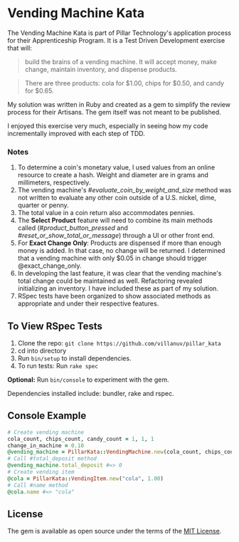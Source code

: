 # Vending Machine Kata

The Vending Machine Kata is part of Pillar Technology's application process for their Apprenticeship Program. It is a Test Driven Development exercise that will:

> build the brains of a vending machine. It will accept money, make change, maintain inventory, and dispense products.

> There are three products: cola for $1.00, chips for $0.50, and candy for $0.65.

My solution was written in Ruby and created as a gem to simplify the review process for their Artisans. The gem itself was not meant to be published.

I enjoyed this exercise very much, especially in seeing how my code incrementally improved with each step of TDD. 

### Notes

1. To determine a coin's monetary value, I used values from an online resource to create a hash. Weight and diameter are in grams and millimeters, respectively.
2. The vending machine's #*evaluate_coin_by_weight_and_size* method was not written to evaluate any other coin outside of a U.S. nickel, dime, quarter or penny. 
3. The total value in a coin return also accommodates pennies.
4. The **Select Product** feature will need to combine its main methods called (#*product_button_pressed* and #*reset_or_show_total_or_message*) through a UI or other front end.
5. For **Exact Change Only**: Products are dispensed if more than enough money is added. In that case, no change will be returned. I determined that a vending machine with only $0.05 in change should trigger @exact_change_only.
6. In developing the last feature, it was clear that the vending machine's total change could be maintained as well. Refactoring revealed initializing an inventory. I have included these as part of my solution.
7. RSpec tests have been organized to show associated methods as appropriate and under their respective features.

## To View RSpec Tests

 1. Clone the repo: `git clone https://github.com/villanuv/pillar_kata`
 2. cd into directory
 3. Run `bin/setup` to install dependencies. 
 4. To run tests: Run `rake spec`

**Optional:** Run `bin/console` to experiment with the gem.

Dependencies installed include: bundler, rake and rspec.

## Console Example

```ruby
# Create vending machine
cola_count, chips_count, candy_count = 1, 1, 1 
change_in_machine = 0.10
@vending_machine = PillarKata::VendingMachine.new(cola_count, chips_count, candy_count, change_in_machine)
# Call #total_deposit method
@vending_machine.total_deposit #=> 0
# Create vending item
@cola = PillarKata::VendingItem.new("cola", 1.00)
# Call #name method
@cola.name #=> "cola"
```

## License

The gem is available as open source under the terms of the [MIT License](http://opensource.org/licenses/MIT).